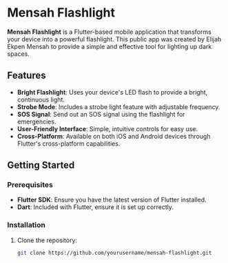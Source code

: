 # Mensah Flashlight

**Mensah Flashlight** is a Flutter-based mobile application that transforms your device into a powerful flashlight. This public app was created by Elijah Ekpen Mensah to provide a simple and effective tool for lighting up dark spaces.

## Features

- **Bright Flashlight**: Uses your device's LED flash to provide a bright, continuous light.
- **Strobe Mode**: Includes a strobe light feature with adjustable frequency.
- **SOS Signal**: Send out an SOS signal using the flashlight for emergencies.
- **User-Friendly Interface**: Simple, intuitive controls for easy use.
- **Cross-Platform**: Available on both iOS and Android devices through Flutter's cross-platform capabilities.

## Getting Started

### Prerequisites

- **Flutter SDK**: Ensure you have the latest version of Flutter installed.
- **Dart**: Included with Flutter, ensure it is set up correctly.

### Installation

1. Clone the repository:
   ```bash
   git clone https://github.com/yourusername/mensah-flashlight.git
